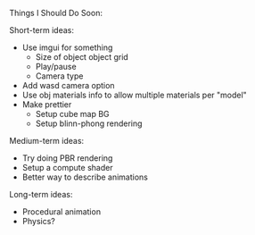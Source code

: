 Things I Should Do Soon:

Short-term ideas:
- Use imgui for something
  - Size of object object grid
  - Play/pause
  - Camera type
- Add wasd camera option
- Use obj materials info to allow multiple materials per "model"
- Make prettier
  - Setup cube map BG
  - Setup blinn-phong rendering

Medium-term ideas: 
- Try doing PBR rendering
- Setup a compute shader
- Better way to describe animations

Long-term ideas:
- Procedural animation
- Physics?
